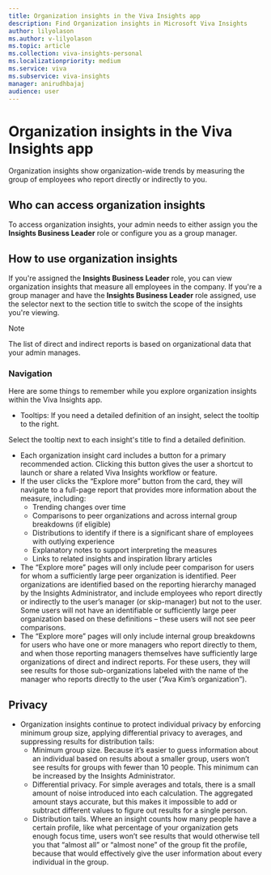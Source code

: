 ```yaml
---
title: Organization insights in the Viva Insights app
description: Find Organization insights in Microsoft Viva Insights 
author: lilyolason
ms.author: v-lilyolason
ms.topic: article
ms.collection: viva-insights-personal
ms.localizationpriority: medium 
ms.service: viva
ms.subservice: viva-insights
manager: anirudhbajaj
audience: user
---
```


# Organization insights in the Viva Insights app

<!--original content from Jess-->


Organization insights show organization-wide trends by measuring the group of employees who report directly or indirectly to you. <!--detail-->

## Who can access organization insights

To access organization insights, your admin needs to either assign you the **Insights Business Leader** role or configure you as a group manager. <!--how do they do this?-->

## How to use organization insights

If you're assigned the **Insights Business Leader** role, you can view organization insights that measure all employees in the company. If you're a group manager and have the **Insights Business Leader** role assigned, use the selector next to the section title to switch the scope of the insights you're viewing. 

>[!Note]
>The list of direct and indirect reports is based on organizational data that your admin manages.

### Navigation

Here are some things to remember while you explore organization insights within the Viva Insights app.

* Tooltips: If you need a detailed definition of an insight, select the tooltip to the right.

 Select the tooltip next to each insight's title to find a detailed definition.
* Each organization insight card includes a button for a primary recommended action. Clicking this button gives the user a shortcut to launch or share a related Viva Insights workflow or feature.
* If the user clicks the “Explore more” button from the card, they will navigate to a full-page report that provides more information about the measure, including:
    * Trending changes over time
    * Comparisons to peer organizations and across internal group breakdowns (if eligible)
    * Distributions to identify if there is a significant share of employees with outlying experience
    * Explanatory notes to support interpreting the measures
    * Links to related insights and inspiration library articles
* The “Explore more” pages will only include peer comparison for users for whom a sufficiently large peer organization is identified. Peer organizations are identified based on the reporting hierarchy managed by the Insights Administrator, and include employees who report directly or indirectly to the user’s manager (or skip-manager) but not to the user. Some users will not have an identifiable or sufficiently large peer organization based on these definitions – these users will not see peer comparisons.
* The “Explore more” pages will only include internal group breakdowns for users who have one or more managers who report directly to them, and when those reporting managers themselves have sufficiently large organizations of direct and indirect reports. For these users, they will see results for those sub-organizations labeled with the name of the manager who reports directly to the user (“Ava Kim’s organization”). 




## Privacy

<!--Should we move this to our privacy doc?-->

* Organization insights continue to protect individual privacy by enforcing minimum group size, applying differential privacy to averages, and suppressing results for distribution tails:
    * Minimum group size. Because it’s easier to guess information about an individual based on results about a smaller group, users  won’t see results for groups with fewer than 10 people. This minimum can be increased by the Insights Administrator.
    * Differential privacy. For simple averages and totals, there is a small amount of noise introduced into each calculation. The aggregated amount stays accurate, but this makes it impossible to add or subtract different values to figure out results for a single person.
    * Distribution tails. Where an insight counts how many people have a certain profile, like what percentage of your organization gets enough focus time, users won’t see results that would otherwise tell you that “almost all” or “almost none” of the group fit the profile, because that would effectively give the user information about every individual in the group.
